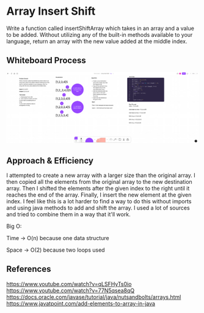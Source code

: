 # Array Insert Shift

Write a function called insertShiftArray which takes in an array and a value to be added. Without utilizing any of the built-in methods available to your language, return an array with the new value added at the middle index.

## Whiteboard Process

![Figma White Board ](whiteboardShiftArray.png)

## Approach & Efficiency
I attempted to create a new array with a larger size than the original array. I then copied all the elements from the original array to the new destination array. Then I
shifted the elements after the given index to the right until it reaches the end of the array. Finally, I insert the new element at the given index. I feel like this is a lot harder to find a way to do this without imports and using java methods to add and shift the array. I used a lot of sources and tried to combine them in a way that it'll work.

Big O:

Time -> O(n) because one data structure

Space -> O(2) because two loops used

## References

https://www.youtube.com/watch?v=qLSFHyTs0io
https://www.youtube.com/watch?v=77N5qsea8qQ
https://docs.oracle.com/javase/tutorial/java/nutsandbolts/arrays.html
https://www.javatpoint.com/add-elements-to-array-in-java
